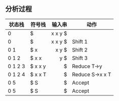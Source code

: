 ## 分析过程
| 状态栈  | 符号栈  |  输入串 | 动作            |
| ------- | ------- | ------: | --------------- |
| 0       | $       | x x y $ |                 |
| 0       | $       | x x y $ | Shift 1         |
| 0 1     | $ x     |   x y $ | Shift 2         |
| 0 1 2   | $ x x   |     y $ | Shift 3         |
| 0 1 2 3 | $ x x y |       $ | Reduce T->y     |
| 0 1 2 4 | $ x x T |       $ | Reduce S->x x T |
| 0 5     | $ S     |       $ | Accept          |
| 0 5     | $ S     |       $ | Accept          |
